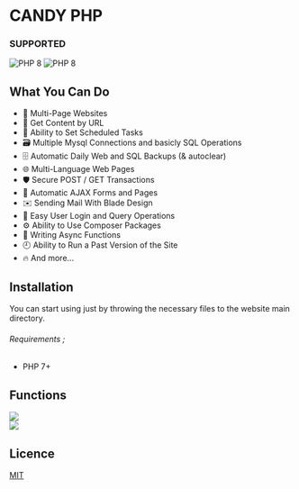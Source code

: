 # CANDY PHP

### SUPPORTED
<img alt="PHP 8" src="https://img.shields.io/static/v1.svg?label=PHP7&message=WORKING&color=red&style=for-the-badge&logo=php&labelColor=white">  
<img alt="PHP 8" src="https://img.shields.io/static/v1.svg?label=PHP8&message=COMING+SOON&color=lightgray&style=for-the-badge&logo=php&labelColor=white">

## What You Can Do
  - 📄 Multi-Page Websites
  - 🔗 Get Content by URL
  - 📅 Ability to Set Scheduled Tasks
  - 🗃️ Multiple Mysql Connections and basicly SQL Operations
  - 🗄️ Automatic Daily Web and SQL Backups (& autoclear)
  - 🌐 Multi-Language Web Pages
  - 🛡️ Secure POST / GET Transactions
  - 💨 Automatic AJAX Forms and Pages
  - ✉️ Sending Mail With Blade Design
  - 🙍 Easy User Login and Query Operations
  - ⚙️ Ability to Use Composer Packages
  - 🤞 Writing Async Functions
  - 🕘 Ability to Run a Past Version of the Site
  - 🔥 And more...  

## Installation
You can start using just by throwing the necessary files to the website main directory.  
  
###### Requirements ;
 - PHP 7+

## Functions
<a href="https://github.com/emredv/Candy-PHP/blob/master/README/CONFIG.md">
  <img src="https://img.shields.io/static/v1.svg?label=Documentation&message=+CONFIG&color=white&style=flat&labelColor=red" />
</a>
<br />
<a href="https://github.com/emredv/Candy-PHP/blob/master/README/CANDY.md">
  <img src="https://img.shields.io/static/v1.svg?label=Documentation&message=+CANDY&color=white&style=flat&labelColor=red" />
</a>

## Licence
[MIT](https://choosealicense.com/licenses/mit/)
